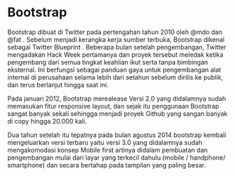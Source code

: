 # Bootstrap

Bootstrap dibuat di Twitter pada pertengahan tahun 2010 oleh @mdo dan @fat . Sebelum menjadi kerangka kerja sumber terbuka, Bootstrap dikenal sebagai Twitter Blueprint . Beberapa bulan setelah pengembangan, Twitter mengadakan Hack Week pertamanya dan proyek tersebut meledak ketika pengembang dari semua tingkat keahlian ikut serta tanpa bimbingan eksternal. Ini berfungsi sebagai panduan gaya untuk pengembangan alat internal di perusahaan selama lebih dari setahun sebelum dirilis ke publik, dan terus berlanjut hingga saat ini.

Pada januari 2012, Bootstrap merealease Versi 2.0 yang didalamnya sudah memasukan fitur responsive layout, dan sejak itu penggunaan Bootstrap sangat banyak sekali sehingga menjadi proyek Github yang sangan banyak di copy hingga 20.000 kali.

Dua tahun setelah itu tepatnya pada bulan agustus 2014 bootstrap kembali mengeluarkan versi terbaru yaitu versi 3.0 yang didalamnya sudah mengakomodasi konsep Mobile first artinya didalam pembuatan dan pengembangan mulai dari layar yang terkecil dahulu (mobile / handphone/ smartphone) dan secara bertahap pada tampilan yang paling besar.

